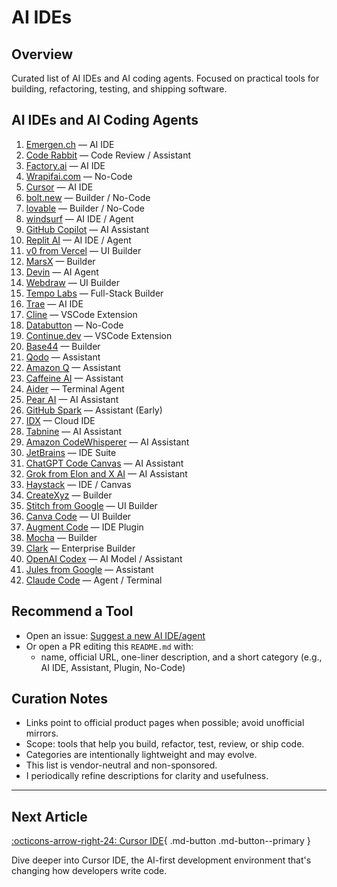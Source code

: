 # AI IDEs

## Overview

Curated list of AI IDEs and AI coding agents. Focused on practical tools for building, refactoring, testing, and shipping software.

## AI IDEs and AI Coding Agents

1. [Emergen.ch](https://emergen.ch) — AI IDE
2. [Code Rabbit](https://coderabbit.ai) — Code Review / Assistant
3. [Factory.ai](https://factory.ai) — AI IDE
4. [Wrapifai.com](https://wrapifai.com) — No-Code
5. [Cursor](https://cursor.so) — AI IDE
6. [bolt.new](https://bolt.new) — Builder / No-Code
7. [lovable](https://lovable.so) — Builder / No-Code
8. [windsurf](https://windsurf.ai) — AI IDE / Agent
9. [GitHub Copilot](https://github.com/features/copilot) — AI Assistant
10. [Replit AI](https://replit.com) — AI IDE / Agent
11. [v0 from Vercel](https://v0.dev) — UI Builder
12. [MarsX](https://marsx.dev) — Builder
13. [Devin](https://devin.ai) — AI Agent
14. [Webdraw](https://webdraw.io) — UI Builder
15. [Tempo Labs](https://tempolabs.io) — Full-Stack Builder
16. [Trae](https://trae.ai) — AI IDE
17. [Cline](https://cline.dev) — VSCode Extension
18. [Databutton](https://databutton.com) — No-Code
19. [Continue.dev](https://continue.dev) — VSCode Extension
20. [Base44](https://base44.io) — Builder
21. [Qodo](https://qodo.dev) — Assistant
22. [Amazon Q](https://aws.amazon.com/amazonq) — Assistant
23. [Caffeine AI](https://caffeine.dev) — Assistant
24. [Aider](https://aider.chat) — Terminal Agent
25. [Pear AI](https://pearai.dev) — AI Assistant
26. [GitHub Spark](https://github.com/features/spark) — Assistant (Early)
27. [IDX](https://idx.dev) — Cloud IDE
28. [Tabnine](https://tabnine.com) — AI Assistant
29. [Amazon CodeWhisperer](https://aws.amazon.com/codewhisperer) — AI Assistant
30. [JetBrains](https://www.jetbrains.com) — IDE Suite
31. [ChatGPT Code Canvas](https://openai.com) — AI Assistant
32. [Grok from Elon and X AI](https://x.ai) — AI Assistant
33. [Haystack](https://haystack.tools) — IDE / Canvas
34. [CreateXyz](https://create.xyz) — Builder
35. [Stitch from Google](https://stitch.google) — UI Builder
36. [Canva Code](https://www.canva.com) — UI Builder
37. [Augment Code](https://augmentcode.dev) — IDE Plugin
38. [Mocha](https://buildwithmocha.com) — Builder
39. [Clark](https://clark.tools) — Enterprise Builder
40. [OpenAI Codex](https://openai.com) — AI Model / Assistant
41. [Jules from Google](https://jules.google) — Assistant
42. [Claude Code](https://github.com/anthropics/claude-code) — Agent / Terminal

## Recommend a Tool

- Open an issue: [Suggest a new AI IDE/agent](https://github.com/frulouis/fl-ai-ides/issues/new)
- Or open a PR editing this `README.md` with:
  - name, official URL, one-liner description, and a short category (e.g., AI IDE, Assistant, Plugin, No-Code)

## Curation Notes

- Links point to official product pages when possible; avoid unofficial mirrors.
- Scope: tools that help you build, refactor, test, review, or ship code.
- Categories are intentionally lightweight and may evolve.
- This list is vendor-neutral and non-sponsored.
- I periodically refine descriptions for clarity and usefulness.

---

## Next Article

[:octicons-arrow-right-24: Cursor IDE](cursor-ide.md){ .md-button .md-button--primary }

Dive deeper into Cursor IDE, the AI-first development environment that's changing how developers write code.